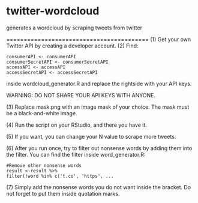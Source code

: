 # twitter-wordcloud
generates a wordcloud by scraping tweets from twitter


=========================================
(1) Get your own Twitter API by creating a developer account.
(2) Find:

    consumerAPI <- consumerAPI
    consumerSecretAPI <- consumerSecretAPI
    accessAPI <- accessAPI
    accessSecretAPI <- accessSecretAPI

  inside wordcloud_generator.R and replace the rightside with your API keys.
  
  WARNING: DO NOT SHARE YOUR API KEYS WITH ANYONE.
  
(3) Replace mask.png with an image mask of your choice.
    The mask must be a black-and-white image.
    
(4) Run the script on your RStudio, and there you have it.

(5) If you want, you can change your N value to scrape more tweets.

(6) After you run once, try to filter out nonsense words by adding them into the filter.
    You can find the filter inside word_generator.R:
	
	#Remove other nonsense words
	result <-result %>%
	filter(!word %in% c('t.co', 'https', ...

(7)	Simply add the nonsense words you do not want inside the bracket.
	Do not forget to put them inside quotation marks.
